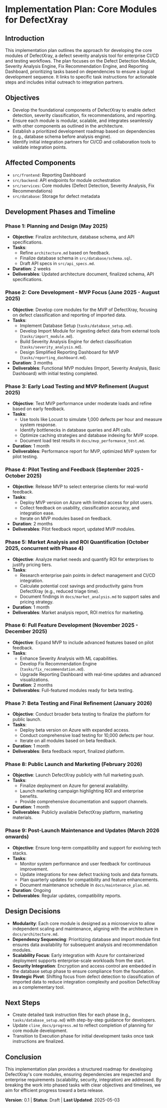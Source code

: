 # Implementation Plan: Core Modules for DefectXray

## Introduction
This implementation plan outlines the approach for developing the core modules of DefectXray, a defect severity analysis tool for enterprise CI/CD and testing workflows. The plan focuses on the Defect Detection Module, Severity Analysis Engine, Fix Recommendation Engine, and Reporting Dashboard, prioritizing tasks based on dependencies to ensure a logical development sequence. It links to specific task instructions for actionable steps and includes initial outreach to integration partners.

## Objectives
- Develop the foundational components of DefectXray to enable defect detection, severity classification, fix recommendations, and reporting.
- Ensure each module is modular, scalable, and integrates seamlessly with other components as outlined in the architecture.
- Establish a prioritized development roadmap based on dependencies (e.g., database schema before analysis engine).
- Identify initial integration partners for CI/CD and collaboration tools to validate integration points.

## Affected Components
- `src/frontend`: Reporting Dashboard
- `src/backend`: API endpoints for module orchestration
- `src/services`: Core modules (Defect Detection, Severity Analysis, Fix Recommendations)
- `src/database`: Storage for defect metadata

## Development Phases and Timeline

### Phase 1: Planning and Design (May 2025)
- **Objective**: Finalize architecture, database schema, and API specifications.
- **Tasks**:
  - Refine `architecture.md` based on feedback.
  - Finalize database schema in `src/database/schema.sql`.
  - Draft API specs in `src/api_specs.md`.
- **Duration**: 2 weeks
- **Deliverables**: Updated architecture document, finalized schema, API specifications.

### Phase 2: Core Development - MVP Focus (June 2025 - August 2025)
- **Objective**: Develop core modules for the MVP of DefectXray, focusing on defect classification and reporting of imported data.
- **Tasks**:
  - Implement Database Setup (`tasks/database_setup.md`).
  - Develop Import Module for ingesting defect data from external tools (`tasks/import_module.md`).
  - Build Severity Analysis Engine for defect classification (`tasks/severity_analysis.md`).
  - Design Simplified Reporting Dashboard for MVP (`tasks/reporting_dashboard.md`).
- **Duration**: 3 months
- **Deliverables**: Functional MVP modules (Import, Severity Analysis, Basic Dashboard) with initial testing completed.

### Phase 3: Early Load Testing and MVP Refinement (August 2025)
- **Objective**: Test MVP performance under moderate loads and refine based on early feedback.
- **Tasks**:
  - Use tools like Locust to simulate 1,000 defects per hour and measure system response.
  - Identify bottlenecks in database queries and API calls.
  - Optimize caching strategies and database indexing for MVP scope.
  - Document load test results in `docs/mvp_performance_test.md`.
- **Duration**: 1 month
- **Deliverables**: Performance report for MVP, optimized MVP system for pilot testing.

### Phase 4: Pilot Testing and Feedback (September 2025 - October 2025)
- **Objective**: Release MVP to select enterprise clients for real-world feedback.
- **Tasks**:
  - Deploy MVP version on Azure with limited access for pilot users.
  - Collect feedback on usability, classification accuracy, and integration ease.
  - Iterate on MVP modules based on feedback.
- **Duration**: 2 months
- **Deliverables**: Pilot feedback report, updated MVP modules.

### Phase 5: Market Analysis and ROI Quantification (October 2025, concurrent with Phase 4)
- **Objective**: Analyze market needs and quantify ROI for enterprises to justify pricing tiers.
- **Tasks**:
  - Research enterprise pain points in defect management and CI/CD integration.
  - Calculate potential cost savings and productivity gains from DefectXray (e.g., reduced triage time).
  - Document findings in `docs/market_analysis.md` to support sales and pricing strategy.
- **Duration**: 1 month
- **Deliverables**: Market analysis report, ROI metrics for marketing.

### Phase 6: Full Feature Development (November 2025 - December 2025)
- **Objective**: Expand MVP to include advanced features based on pilot feedback.
- **Tasks**:
  - Enhance Severity Analysis with ML capabilities.
  - Develop Fix Recommendation Engine (`tasks/fix_recommendation.md`).
  - Upgrade Reporting Dashboard with real-time updates and advanced visualizations.
- **Duration**: 2 months
- **Deliverables**: Full-featured modules ready for beta testing.

### Phase 7: Beta Testing and Final Refinement (January 2026)
- **Objective**: Conduct broader beta testing to finalize the platform for public launch.
- **Tasks**:
  - Deploy beta version on Azure with expanded access.
  - Conduct comprehensive load testing for 10,000 defects per hour.
  - Iterate on all modules based on beta feedback.
- **Duration**: 1 month
- **Deliverables**: Beta feedback report, finalized platform.

### Phase 8: Public Launch and Marketing (February 2026)
- **Objective**: Launch DefectXray publicly with full marketing push.
- **Tasks**:
  - Finalize deployment on Azure for general availability.
  - Launch marketing campaign highlighting ROI and enterprise benefits.
  - Provide comprehensive documentation and support channels.
- **Duration**: 1 month
- **Deliverables**: Publicly available DefectXray platform, marketing materials.

### Phase 9: Post-Launch Maintenance and Updates (March 2026 onwards)
- **Objective**: Ensure long-term compatibility and support for evolving tech stacks.
- **Tasks**:
  - Monitor system performance and user feedback for continuous improvement.
  - Update integrations for new defect tracking tools and data formats.
  - Plan quarterly updates for compatibility and feature enhancements.
  - Document maintenance schedule in `docs/maintenance_plan.md`.
- **Duration**: Ongoing
- **Deliverables**: Regular updates, compatibility reports.

## Design Decisions
- **Modularity**: Each core module is designed as a microservice to allow independent scaling and maintenance, aligning with the architecture in `docs/architecture.md`.
- **Dependency Sequencing**: Prioritizing database and import module first ensures data availability for subsequent analysis and recommendation modules.
- **Scalability Focus**: Early integration with Azure for containerized deployment supports enterprise-scale workloads from the start.
- **Security Integration**: Encryption and access control are embedded in the database setup phase to ensure compliance from the foundation.
- **Strategic Pivot**: Shifting focus from defect detection to classification of imported data to reduce integration complexity and position DefectXray as a complementary tool.

## Next Steps
- Create detailed task instruction files for each phase (e.g., `tasks/database_setup.md`) with step-by-step guidance for developers.
- Update `cline_docs/progress.md` to reflect completion of planning for core module development.
- Transition to Execution phase for initial development tasks once task instructions are finalized.

## Conclusion
This implementation plan provides a structured roadmap for developing DefectXray's core modules, ensuring dependencies are respected and enterprise requirements (scalability, security, integration) are addressed. By breaking the work into phased tasks with clear objectives and timelines, we aim for efficient progress toward a beta release.

**Version**: 0.1 | **Status**: Draft | **Last Updated**: 2025-05-03 